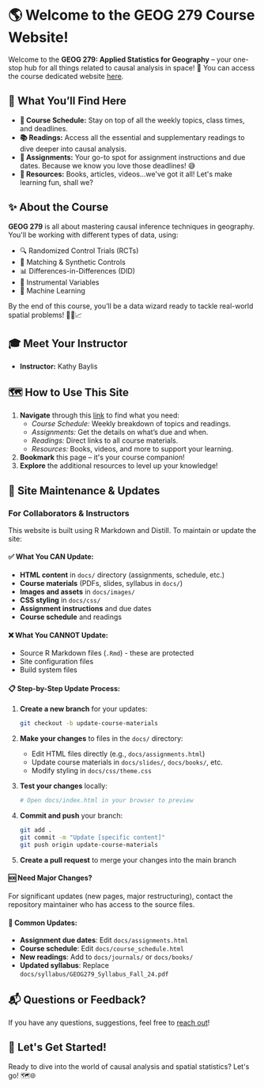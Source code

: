 # 🌎 Welcome to the GEOG 279 Course Website!

Welcome to the **GEOG 279: Applied Statistics for Geography** – your one-stop hub for all things related to causal analysis in space! 🚀 
You can access the course dedicated website [here](https://bit.ly/4eDoloV). 

## 🌟 What You’ll Find Here
- **📅 Course Schedule:** Stay on top of all the weekly topics, class times, and deadlines.
- **📚 Readings:** Access all the essential and supplementary readings to dive deeper into causal analysis.
- **📝 Assignments:** Your go-to spot for assignment instructions and due dates. Because we know you love those deadlines! 😅
- **🎥 Resources:** Books, articles, videos...we've got it all! Let's make learning fun, shall we?

## ✨ About the Course
**GEOG 279** is all about mastering causal inference techniques in geography. You'll be working with different types of data, using:
- 🔍 Randomized Control Trials (RCTs)
- 🔗 Matching & Synthetic Controls
- 📊 Differences-in-Differences (DID)
- 🧪 Instrumental Variables
- 🤖 Machine Learning

By the end of this course, you’ll be a data wizard ready to tackle real-world spatial problems! 🧙‍♂️📈

## 🎓 Meet Your Instructor
- **Instructor:** Kathy Baylis

## 🗺️ How to Use This Site
1. **Navigate** through this [link](https://bit.ly/4eDoloV) to find what you need:
   - *Course Schedule:* Weekly breakdown of topics and readings.
   - *Assignments:* Get the details on what’s due and when.
   - *Readings:* Direct links to all course materials.
   - *Resources:* Books, videos, and more to support your learning.
2. **Bookmark** this page – it's your course companion!
3. **Explore** the additional resources to level up your knowledge!

## 🔧 Site Maintenance & Updates

### For Collaborators & Instructors

This website is built using R Markdown and Distill. To maintain or update the site:

#### ✅ **What You CAN Update:**
- **HTML content** in `docs/` directory (assignments, schedule, etc.)
- **Course materials** (PDFs, slides, syllabus in `docs/`)
- **Images and assets** in `docs/images/`
- **CSS styling** in `docs/css/`
- **Assignment instructions** and due dates
- **Course schedule** and readings

#### ❌ **What You CANNOT Update:**
- Source R Markdown files (`.Rmd`) - these are protected
- Site configuration files
- Build system files

#### 📋 **Step-by-Step Update Process:**

1. **Create a new branch** for your updates:
   ```bash
   git checkout -b update-course-materials
   ```

2. **Make your changes** to files in the `docs/` directory:
   - Edit HTML files directly (e.g., `docs/assignments.html`)
   - Update course materials in `docs/slides/`, `docs/books/`, etc.
   - Modify styling in `docs/css/theme.css`

3. **Test your changes** locally:
   ```bash
   # Open docs/index.html in your browser to preview
   ```

4. **Commit and push** your branch:
   ```bash
   git add .
   git commit -m "Update [specific content]"
   git push origin update-course-materials
   ```

5. **Create a pull request** to merge your changes into the main branch

#### 🆘 **Need Major Changes?**
For significant updates (new pages, major restructuring), contact the repository maintainer who has access to the source files.

#### 📝 **Common Updates:**
- **Assignment due dates**: Edit `docs/assignments.html`
- **Course schedule**: Edit `docs/course_schedule.html`
- **New readings**: Add to `docs/journals/` or `docs/books/`
- **Updated syllabus**: Replace `docs/syllabus/GEOG279_Syllabus_Fall_24.pdf`

## 📬 Questions or Feedback?
If you have any questions, suggestions, feel free to [reach out](mailto:baylis@ucsb.edu)! 

## 🚀 Let's Get Started!
Ready to dive into the world of causal analysis and spatial statistics? Let's go! 🗺️🌐

